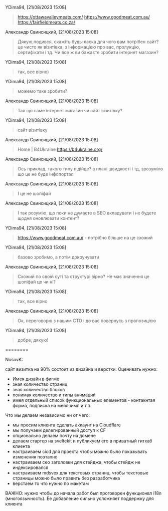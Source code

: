 YDima94, [21/08/2023 15:08]

>https://ottawavalleymeats.com/
> https://www.goodmeat.com.au/
> https://fairfieldmeats.co.za/

Александр Свинсицкий, [21/08/2023 15:08]

> Дякую,подився, скажіть будь-ласка для чого вам потрібен сайт? це чисто як візитівка, з інформацією про вас, пролукцію, сертифікати і тд. Чи все ж ви бажаєте зробити інтернет магазин?

YDima94, [21/08/2023 15:08]

> так, все вірно)

YDima94, [21/08/2023 15:08]

> можемо таке зробити?

Александр Свинсицкий, [21/08/2023 15:08]

> Так що саме інтернет магазин чи сайт візитівку?

YDima94, [21/08/2023 15:08]

> сайт візитівку

Александр Свинсицкий, [21/08/2023 15:08]

> Home | B4Ukraine
> https://b4ukraine.org/

Александр Свинсицкий, [21/08/2023 15:08]

> Ось приклад, такого типу підійде? в плані швидкості і тд, зрозуміло що це не буде інфопортал

Александр Свинсицкий, [21/08/2023 15:08]

> І це не шопіфай

Александр Свинсицкий, [21/08/2023 15:08]

> І так розумію, що поки не думаєте в SEO вкладувати і не будете щодня оновлювати контент?

YDima94, [21/08/2023 15:08]

> https://www.goodmeat.com.au/ - потрібно більше на це схожий

YDima94, [21/08/2023 15:08]

> базово зробимо, а потім докручувати

Александр Свинсицкий, [21/08/2023 15:08]

> Схожий по своїй суті та структурі вірно? Не має значення це шопіфай це чи ні?

YDima94, [21/08/2023 15:08]

> так, все вірно

Александр Свинсицкий, [21/08/2023 15:08]

> Ок, переговорю з нашим СТО і до вас повернусь з пропозицією

YDima94, [21/08/2023 15:08]

> добре, дякую!


========

NosovK: 

сайт визитка на 90% состоит из дизайна и верстки. Оценивать нужно:
- Имея дизайн в фигме
- зная количество страниц
- зная количество блоков
- понимая количество и типы анимаций
- имея отдельный список функциональных елементов - контакнтая форма, подписка на мейлчимп и т.п.

Что мы делаем независимо ни от чего:
- мы просим клиента сделать аккаунт на Cloudflare
- мы получаем делегированный доступ к CF
- опционально делаем почту на домене
- делаем стартер на sveltekit и публикуем его в приватный гитхаб клиента
- настраиваем cicd для проекта чтобы можно было показывать изменения поэтапно
- настраиваем сео заголовки для стейджа, чтобы стейдж не индексировался
- настраиваем mdsvex для текстовых страниц, чтобы текстовые страницы можно было править без разработчика
- верстаем то что нужно по макетам

ВАЖНО: нужно чтобы до начала работ был проговорен функционвл i18n (многоязычность). Ее добавление сильно усложняет поддержку для клиента
